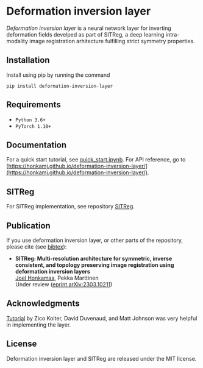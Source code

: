 # Deformation inversion layer

*Deformation inversion layer* is a neural network layer for inverting deformation fields develped as part of SITReg, a deep learning intra-modality image registration arhitecture fulfilling strict symmetry properties.

## Installation

Install using pip by running the command

    pip install deformation-inversion-layer

## Requirements

- `Python 3.6+`
- `PyTorch 1.10+`

## Documentation

For a quick start tutorial, see [quick_start.ipynb](tutorials/quick_start.ipynb). For API reference, go to [https://honkamj.github.io/deformation-inversion-layer/](https://honkamj.github.io/deformation-inversion-layer/).

## SITReg

For SITReg implementation, see repository [SITReg](https://github.com/honkamj/SITReg).

## Publication

If you use deformation inversion layer, or other parts of the repository, please cite (see [bibtex](citations.bib)):

- **SITReg: Multi-resolution architecture for symmetric, inverse consistent, and topology preserving image registration using deformation inversion layers**  
[Joel Honkamaa](https://github.com/honkamj), Pekka Marttinen  
Under review ([eprint arXiv:2303.10211](https://arxiv.org/abs/2303.10211))

## Acknowledgments

[Tutorial](http://implicit-layers-tutorial.org/) by Zico Kolter, David Duvenaud, and Matt Johnson was very helpful in implementing the layer.

## License

Deformation inversion layer and SITReg are released under the MIT license.